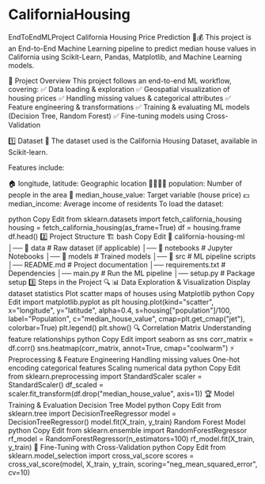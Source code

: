 # CaliforniaHousing
EndToEndMLProject
California Housing Price Prediction 🏡💰
This project is an End-to-End Machine Learning pipeline to predict median house values in California using Scikit-Learn, Pandas, Matplotlib, and Machine Learning models.

📌 Project Overview
This project follows an end-to-end ML workflow, covering: ✅ Data loading & exploration
✅ Geospatial visualization of housing prices
✅ Handling missing values & categorical attributes
✅ Feature engineering & transformations
✅ Training & evaluating ML models (Decision Tree, Random Forest)
✅ Fine-tuning models using Cross-Validation

1️⃣ Dataset 📂
The dataset used is the California Housing Dataset, available in Scikit-learn.

Features include:

🏠 longitude, latitude: Geographic location
👨‍👩‍👧‍👦 population: Number of people in the area
🏡 median_house_value: Target variable (house price)
💵 median_income: Average income of residents
To load the dataset:

python
Copy
Edit
from sklearn.datasets import fetch_california_housing
housing = fetch_california_housing(as_frame=True)
df = housing.frame
df.head()
2️⃣ Project Structure 🏗️
bash
Copy
Edit
📂 california-housing-ml
│── 📂 data                   # Raw dataset (if applicable)
│── 📂 notebooks              # Jupyter Notebooks
│── 📂 models                 # Trained models
│── 📂 src                    # ML pipeline scripts
│── README.md                 # Project documentation
│── requirements.txt          # Dependencies
│── main.py                   # Run the ML pipeline
│── setup.py                  # Package setup
3️⃣ Steps in the Project 🔍
📊 Data Exploration & Visualization
Display dataset statistics
Plot scatter maps of houses using Matplotlib
python
Copy
Edit
import matplotlib.pyplot as plt
housing.plot(kind="scatter", x="longitude", y="latitude", alpha=0.4,
             s=housing["population"]/100, label="Population",
             c="median_house_value", cmap=plt.get_cmap("jet"), colorbar=True)
plt.legend()
plt.show()
🔍 Correlation Matrix
Understanding feature relationships
python
Copy
Edit
import seaborn as sns
corr_matrix = df.corr()
sns.heatmap(corr_matrix, annot=True, cmap="coolwarm")
⚡ Preprocessing & Feature Engineering
Handling missing values
One-hot encoding categorical features
Scaling numerical data
python
Copy
Edit
from sklearn.preprocessing import StandardScaler
scaler = StandardScaler()
df_scaled = scaler.fit_transform(df.drop("median_house_value", axis=1))
🏆 Model Training & Evaluation
Decision Tree Model
python
Copy
Edit
from sklearn.tree import DecisionTreeRegressor
model = DecisionTreeRegressor()
model.fit(X_train, y_train)
Random Forest Model
python
Copy
Edit
from sklearn.ensemble import RandomForestRegressor
rf_model = RandomForestRegressor(n_estimators=100)
rf_model.fit(X_train, y_train)
🔧 Fine-Tuning with Cross-Validation
python
Copy
Edit
from sklearn.model_selection import cross_val_score
scores = cross_val_score(model, X_train, y_train, scoring="neg_mean_squared_error", cv=10)
